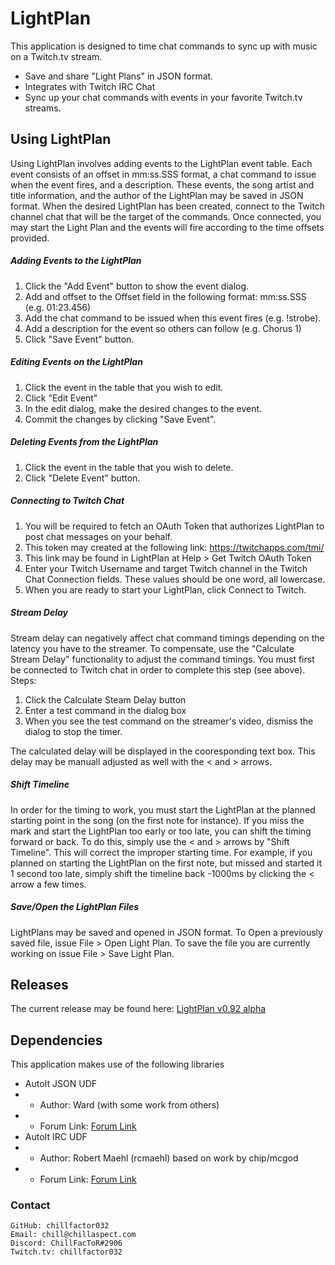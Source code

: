 # LightPlan

This application is designed to time chat commands to sync up with music on a Twitch.tv stream.

  - Save and share "Light Plans" in JSON format.
  - Integrates with Twitch IRC Chat
  - Sync up your chat commands with events in your favorite Twitch.tv streams. 

## Using LightPlan
Using LightPlan involves adding events to the LightPlan event table. Each event consists of an offset in mm:ss.SSS format, a chat command to issue when the event fires, and a description. These events, the song artist and title information, and the author of the LightPlan may be saved in JSON format. When the desired LightPlan has been created, connect to the Twitch channel chat that will be the target of the commands. Once connected, you may start the Light Plan and the events will fire according to the time offsets provided.

##### Adding Events to the LightPlan
1. Click the "Add Event" button to show the event dialog.
2. Add and offset to the Offset field in the following format: mm:ss.SSS (e.g. 01:23.456)
3. Add the chat command to be issued when this event fires (e.g. !strobe).
4. Add a description for the event so others can follow (e.g. Chorus 1)
5. Click "Save Event" button.

##### Editing Events on the LightPlan
1. Click the event in the table that you wish to edit.
2. Click "Edit Event"
3. In the edit dialog, make the desired changes to the event.
4. Commit the changes by clicking "Save Event".

##### Deleting Events from the LightPlan
1. Click the event in the table that you wish to delete.
2. Click "Delete Event" button.

##### Connecting to Twitch Chat
1. You will be required to fetch an OAuth Token that authorizes LightPlan to post chat messages on your behalf.
2. This token may created at the following link: https://twitchapps.com/tmi/
3. This link may be found in LightPlan at Help > Get Twitch OAuth Token
4. Enter your Twitch Username and target Twitch channel in the Twitch Chat Connection fields. These values should be one word, all lowercase. 
5. When you are ready to start your LightPlan, click Connect to Twitch.

##### Stream Delay
Stream delay can negatively affect chat command timings depending on the latency you have to the streamer. To compensate, use the "Calculate Stream Delay" functionality to adjust the command timings. You must first be connected to Twitch chat in order to complete this step (see above). Steps:
1. Click the Calculate Steam Delay button
2. Enter a test command in the dialog box
3. When you see the test command on the streamer's video, dismiss the dialog to stop the timer.

The calculated delay will be displayed in the cooresponding text box. This delay may be manuall adjusted as well with the < and > arrows.

##### Shift Timeline
In order for the timing to work, you must start the LightPlan at the planned starting point in the song (on the first note for instance). If you miss the mark and start the LightPlan too early or too late, you can shift the timing forward or back. To do this, simply use the < and > arrows by "Shift Timeline". This will correct the improper starting time. For example, if you planned on starting the LightPlan on the first note, but missed and started it 1 second too late, simply shift the timeline back -1000ms by clicking the < arrow a few times.

##### Save/Open the LightPlan Files
LightPlans may be saved and opened in JSON format. To Open a previously saved file, issue File > Open Light Plan. To save the file you are currently working on issue File > Save Light Plan.

## Releases
The current release may be found here:
[LightPlan v0.92 alpha](https://github.com/chillfactor032/lightplan/releases/tag/v0.92)

## Dependencies
This application makes use of the following libraries
 - AutoIt JSON UDF
 - - Author: Ward (with some work from others)
 - - Forum Link: [Forum Link](https://www.autoitscript.com/forum/topic/148114-a-non-strict-json-udf-jsmn/)
 - AutoIt IRC UDF
 - - Author: Robert Maehl (rcmaehl) based on work by chip/mcgod
 - - Forum Link: [Forum Link](https://www.autoitscript.com/forum/topic/159285-irc-udf-updated-version-of-chips-irc-udf-release-v122-09062016-technical-writer-needed/)
 
### Contact
    GitHub: chillfactor032
    Email: chill@chillaspect.com
    Discord: ChillFacToR#2906
    Twitch.tv: chillfactor032


